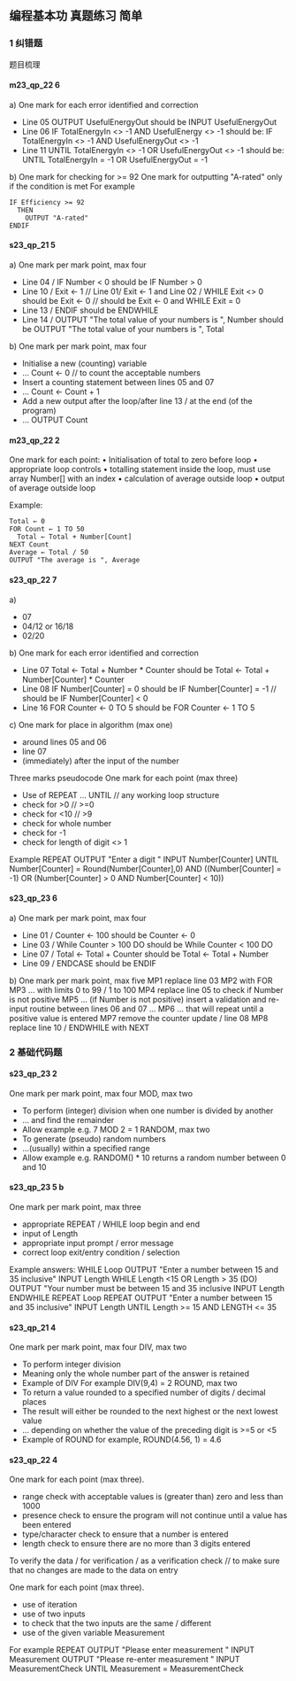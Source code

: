 ## 编程基本功 真题练习 简单

### 1 纠错题 
题目梳理

#### m23_qp_22 6
a)
One mark for each error identified and correction
- Line 05 OUTPUT UsefulEnergyOut should be INPUT UsefulEnergyOut
- Line 06 IF TotalEnergyIn <> -1 AND UsefulEnergy <> -1 should be:
IF TotalEnergyIn <> -1 AND UsefulEnergyOut <> -1
- Line 11 UNTIL TotalEnergyIn <> -1 OR UsefulEnergyOut <> -1 should be:
UNTIL TotalEnergyIn = -1 OR UsefulEnergyOut = -1

b)
One mark for checking for >= 92
One mark for outputting "A-rated" only if the condition is met
For example
```
IF Efficiency >= 92
  THEN
    OUTPUT "A-rated"
ENDIF
```

#### s23_qp_21 5
a)
One mark per mark point, max four
- Line 04 / IF Number < 0
should be IF Number > 0
- Line 10 / Exit ← 1 // Line 01/ Exit ← 1 and Line 02 / WHILE Exit <> 0
should be Exit ← 0 // should be Exit ← 0 and WHILE Exit = 0
- Line 13 / ENDIF
should be ENDWHILE
- Line 14 / OUTPUT "The total value of your numbers is ", Number
should be OUTPUT "The total value of your numbers is ", Total 

b)
One mark per mark point, max four
- Initialise a new (counting) variable
- … Count ← 0 // to count the acceptable numbers
- Insert a counting statement between lines 05 and 07
- … Count ← Count + 1
- Add a new output after the loop/after line 13 / at the end (of the program)
- … OUTPUT Count

#### m23_qp_22 2
One mark for each point:
• Initialisation of total to zero before loop
• appropriate loop controls
• totalling statement inside the loop, must use array Number[] with an index
• calculation of average outside loop
• output of average outside loop

Example: 
```
Total ← 0
FOR Count ← 1 TO 50
  Total ← Total + Number[Count]
NEXT Count
Average ← Total / 50
OUTPUT "The average is ", Average
```
#### s23_qp_22 7
a)
- 07
- 04/12 or 16/18
- 02/20

b)
One mark for each error identified and correction
- Line 07 Total ← Total + Number * Counter
should be Total ← Total + Number[Counter] * Counter
- Line 08 IF Number[Counter] = 0 
  should be IF Number[Counter] = -1 // should be IF Number[Counter] < 0
- Line 16 FOR Counter ← 0 TO 5
should be FOR Counter ← 1 TO 5 

c)
One mark for place in algorithm (max one)
- around lines 05 and 06
- line 07
- (immediately) after the input of the number

Three marks pseudocode
One mark for each point (max three)
- Use of REPEAT … UNTIL // any working loop structure
- check for >0 // >=0
- check for <10 // >9
- check for whole number
- check for -1
- check for length of digit <> 1

Example
REPEAT
 OUTPUT "Enter a digit "
 INPUT Number[Counter]
UNTIL Number[Counter] = Round(Number[Counter],0) AND ((Number[Counter] = -1) OR
 (Number[Counter] > 0 AND Number[Counter] < 10))

#### s23_qp_23 6
a)
One mark per mark point, max four
- Line 01 / Counter ← 100
 should be Counter ← 0
- Line 03 / While Counter > 100 DO
should be While Counter < 100 DO
- Line 07 / Total ← Total + Counter
 should be Total ← Total + Number
- Line 09 / ENDCASE
 should be ENDIF

b)
One mark per mark point, max five
MP1 replace line 03
MP2 with FOR
MP3 … with limits 0 to 99 / 1 to 100
MP4 replace line 05 to check if Number is not positive
MP5 … (if Number is not positive) insert a validation and re-input routine between lines 06 and 07 …
MP6 … that will repeat until a positive value is entered
MP7 remove the counter update / line 08
MP8 replace line 10 / ENDWHILE with NEXT


### 2 基础代码题
#### s23_qp_23 2
One mark per mark point, max four
MOD, max two
- To perform (integer) division when one number is divided by another
- … and find the remainder
- Allow example e.g. 7 MOD 2 = 1
RANDOM, max two
- To generate (pseudo) random numbers
- …(usually) within a specified range
- Allow example e.g. RANDOM() * 10 returns a random number between 0 and 10

#### s23_qp_23 5 b
One mark per mark point, max three
- appropriate REPEAT / WHILE loop begin and end
- input of Length
- appropriate input prompt / error message
- correct loop exit/entry condition / selection

Example answers:
WHILE Loop
OUTPUT "Enter a number between 15 and 35 inclusive"
INPUT Length
WHILE Length <15 OR Length > 35 (DO)
 OUTPUT "Your number must be between 15 and 35 inclusive
 INPUT Length
ENDWHILE
REPEAT Loop
REPEAT
 OUTPUT "Enter a number between 15 and 35 inclusive"
 INPUT Length
UNTIL Length >= 15 AND LENGTH <= 35 

#### s23_qp_21 4
One mark per mark point, max four
DIV, max two
- To perform integer division
- Meaning only the whole number part of the answer is retained
- Example of DIV For example DIV(9,4) = 2
ROUND, max two
- To return a value rounded to a specified number of digits / decimal places
- The result will either be rounded to the next highest or the next lowest value
- … depending on whether the value of the preceding digit is >=5 or <5
- Example of ROUND for example, ROUND(4.56, 1) = 4.6

#### s23_qp_22 4
One mark for each point (max three).
- range check with acceptable values is (greater than) zero and less than 1000
- presence check to ensure the program will not continue until a value has been entered
- type/character check to ensure that a number is entered
- length check to ensure there are no more than 3 digits entered 

To verify the data / for verification / as a verification check // to make sure that no changes are made to the data on entry

One mark for each point (max three).
- use of iteration
- use of two inputs
- to check that the two inputs are the same / different
- use of the given variable Measurement

For example
REPEAT
 OUTPUT "Please enter measurement "
 INPUT Measurement
 OUTPUT "Please re-enter measurement "
 INPUT MeasurementCheck
UNTIL Measurement = MeasurementCheck 

